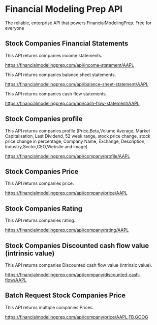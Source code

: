 # Financial Modeling Prep API

The reliable, enterprise API that powers FinancialModelingPrep. Free for everyone

## Stock Companies Financial Statements

This API returns companies income statements.

https://financialmodelingprep.com/api/income-statement/AAPL

This API returns companies balance sheet statements. 

https://financialmodelingprep.com/api/balance-sheet-statement/AAPL

This API returns companies cash flow statements. 

https://financialmodelingprep.com/api/cash-flow-statement/AAPL

## Stock Companies profile

This API returns companies profile (Price,Beta,Volume Average, Market Capitalisation, Last Dividend, 52 week range, stock price change, stock price change in percentage, Company Name, Exchange, Description, Industry,Sector,CEO,Website and image).

https://financialmodelingprep.com/api/company/profile/AAPL

## Stock Companies Price

This API returns companies price.

https://financialmodelingprep.com/api/company/price/AAPL

## Stock Companies Rating

This API returns companies rating. 

https://financialmodelingprep.com/api/company/rating/AAPL

## Stock Companies Discounted cash flow value (intrinsic value)

This API returns companies Discounted cash flow value (intrinsic value). 

https://financialmodelingprep.com/api/company/discounted-cash-flow/AAPL

## Batch Request Stock Companies Price

This API returns multiple companies Prices. 

https://financialmodelingprep.com/api/company/price/AAPL,FB,GOOG
